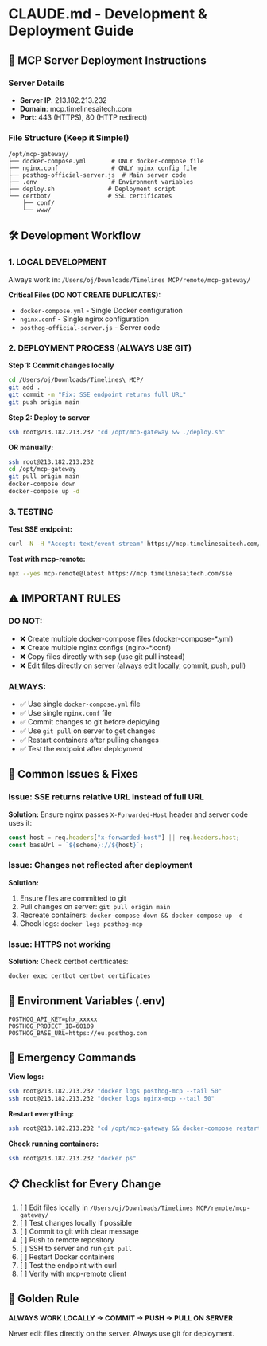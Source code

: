 # CLAUDE.md - Development & Deployment Guide

## 🚀 MCP Server Deployment Instructions

### Server Details
- **Server IP**: 213.182.213.232
- **Domain**: mcp.timelinesaitech.com
- **Port**: 443 (HTTPS), 80 (HTTP redirect)

### File Structure (Keep it Simple!)
```
/opt/mcp-gateway/
├── docker-compose.yml       # ONLY docker-compose file
├── nginx.conf               # ONLY nginx config file
├── posthog-official-server.js  # Main server code
├── .env                     # Environment variables
├── deploy.sh               # Deployment script
└── certbot/                # SSL certificates
    ├── conf/
    └── www/
```

## 🛠️ Development Workflow

### 1. LOCAL DEVELOPMENT
Always work in: `/Users/oj/Downloads/Timelines MCP/remote/mcp-gateway/`

**Critical Files (DO NOT CREATE DUPLICATES):**
- `docker-compose.yml` - Single Docker configuration
- `nginx.conf` - Single nginx configuration
- `posthog-official-server.js` - Server code

### 2. DEPLOYMENT PROCESS (ALWAYS USE GIT)

**Step 1: Commit changes locally**
```bash
cd /Users/oj/Downloads/Timelines\ MCP/
git add .
git commit -m "Fix: SSE endpoint returns full URL"
git push origin main
```

**Step 2: Deploy to server**
```bash
ssh root@213.182.213.232 "cd /opt/mcp-gateway && ./deploy.sh"
```

**OR manually:**
```bash
ssh root@213.182.213.232
cd /opt/mcp-gateway
git pull origin main
docker-compose down
docker-compose up -d
```

### 3. TESTING

**Test SSE endpoint:**
```bash
curl -N -H "Accept: text/event-stream" https://mcp.timelinesaitech.com/sse
```

**Test with mcp-remote:**
```bash
npx --yes mcp-remote@latest https://mcp.timelinesaitech.com/sse
```

## ⚠️ IMPORTANT RULES

### DO NOT:
- ❌ Create multiple docker-compose files (docker-compose-*.yml)
- ❌ Create multiple nginx configs (nginx-*.conf)
- ❌ Copy files directly with scp (use git pull instead)
- ❌ Edit files directly on server (always edit locally, commit, push, pull)

### ALWAYS:
- ✅ Use single `docker-compose.yml` file
- ✅ Use single `nginx.conf` file
- ✅ Commit changes to git before deploying
- ✅ Use `git pull` on server to get changes
- ✅ Restart containers after pulling changes
- ✅ Test the endpoint after deployment

## 🔧 Common Issues & Fixes

### Issue: SSE returns relative URL instead of full URL
**Solution:** Ensure nginx passes `X-Forwarded-Host` header and server code uses it:
```javascript
const host = req.headers["x-forwarded-host"] || req.headers.host;
const baseUrl = `${scheme}://${host}`;
```

### Issue: Changes not reflected after deployment
**Solution:** 
1. Ensure files are committed to git
2. Pull changes on server: `git pull origin main`
3. Recreate containers: `docker-compose down && docker-compose up -d`
4. Check logs: `docker logs posthog-mcp`

### Issue: HTTPS not working
**Solution:** Check certbot certificates:
```bash
docker exec certbot certbot certificates
```

## 📝 Environment Variables (.env)
```
POSTHOG_API_KEY=phx_xxxxx
POSTHOG_PROJECT_ID=60109
POSTHOG_BASE_URL=https://eu.posthog.com
```

## 🚨 Emergency Commands

**View logs:**
```bash
ssh root@213.182.213.232 "docker logs posthog-mcp --tail 50"
ssh root@213.182.213.232 "docker logs nginx-mcp --tail 50"
```

**Restart everything:**
```bash
ssh root@213.182.213.232 "cd /opt/mcp-gateway && docker-compose restart"
```

**Check running containers:**
```bash
ssh root@213.182.213.232 "docker ps"
```

## 📋 Checklist for Every Change

1. [ ] Edit files locally in `/Users/oj/Downloads/Timelines MCP/remote/mcp-gateway/`
2. [ ] Test changes locally if possible
3. [ ] Commit to git with clear message
4. [ ] Push to remote repository
5. [ ] SSH to server and run `git pull`
6. [ ] Restart Docker containers
7. [ ] Test the endpoint with curl
8. [ ] Verify with mcp-remote client

## 🎯 Golden Rule
**ALWAYS WORK LOCALLY → COMMIT → PUSH → PULL ON SERVER**

Never edit files directly on the server. Always use git for deployment.